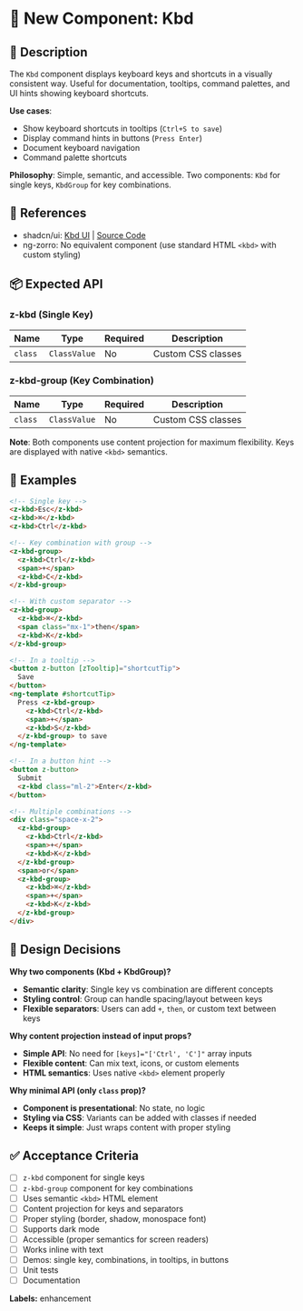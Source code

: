 # 🚀 New Component: Kbd

## 📖 Description

The `Kbd` component displays keyboard keys and shortcuts in a visually consistent way. Useful for documentation, tooltips, command palettes, and UI hints showing keyboard shortcuts.

**Use cases**:
- Show keyboard shortcuts in tooltips (`Ctrl+S to save`)
- Display command hints in buttons (`Press Enter`)
- Document keyboard navigation
- Command palette shortcuts

**Philosophy**: Simple, semantic, and accessible. Two components: `Kbd` for single keys, `KbdGroup` for key combinations.

## 🎨 References

- shadcn/ui: [Kbd UI](https://ui.shadcn.com/docs/components/kbd) | [Source Code](https://github.com/shadcn-ui/ui/blob/main/apps/www/registry/default/ui/kbd.tsx)
- ng-zorro: No equivalent component (use standard HTML `<kbd>` with custom styling)

## 📦 Expected API

### **z-kbd (Single Key)**

| Name    | Type         | Required | Description                     |
| ------- | ------------ | -------- | ------------------------------- |
| `class` | `ClassValue` | No       | Custom CSS classes              |

### **z-kbd-group (Key Combination)**

| Name    | Type         | Required | Description                     |
| ------- | ------------ | -------- | ------------------------------- |
| `class` | `ClassValue` | No       | Custom CSS classes              |

**Note**: Both components use content projection for maximum flexibility. Keys are displayed with native `<kbd>` semantics.

## 🌟 Examples

```html
<!-- Single key -->
<z-kbd>Esc</z-kbd>
<z-kbd>⌘</z-kbd>
<z-kbd>Ctrl</z-kbd>

<!-- Key combination with group -->
<z-kbd-group>
  <z-kbd>Ctrl</z-kbd>
  <span>+</span>
  <z-kbd>C</z-kbd>
</z-kbd-group>

<!-- With custom separator -->
<z-kbd-group>
  <z-kbd>⌘</z-kbd>
  <span class="mx-1">then</span>
  <z-kbd>K</z-kbd>
</z-kbd-group>

<!-- In a tooltip -->
<button z-button [zTooltip]="shortcutTip">
  Save
</button>
<ng-template #shortcutTip>
  Press <z-kbd-group>
    <z-kbd>Ctrl</z-kbd>
    <span>+</span>
    <z-kbd>S</z-kbd>
  </z-kbd-group> to save
</ng-template>

<!-- In a button hint -->
<button z-button>
  Submit
  <z-kbd class="ml-2">Enter</z-kbd>
</button>

<!-- Multiple combinations -->
<div class="space-x-2">
  <z-kbd-group>
    <z-kbd>Ctrl</z-kbd>
    <span>+</span>
    <z-kbd>K</z-kbd>
  </z-kbd-group>
  <span>or</span>
  <z-kbd-group>
    <z-kbd>⌘</z-kbd>
    <span>+</span>
    <z-kbd>K</z-kbd>
  </z-kbd-group>
</div>
```

## 🎯 Design Decisions

**Why two components (Kbd + KbdGroup)?**
- **Semantic clarity**: Single key vs combination are different concepts
- **Styling control**: Group can handle spacing/layout between keys
- **Flexible separators**: Users can add `+`, `then`, or custom text between keys

**Why content projection instead of input props?**
- **Simple API**: No need for `[keys]="['Ctrl', 'C']"` array inputs
- **Flexible content**: Can mix text, icons, or custom elements
- **HTML semantics**: Uses native `<kbd>` element properly

**Why minimal API (only `class` prop)?**
- **Component is presentational**: No state, no logic
- **Styling via CSS**: Variants can be added with classes if needed
- **Keeps it simple**: Just wraps content with proper styling

## ✅ Acceptance Criteria

- [ ] `z-kbd` component for single keys
- [ ] `z-kbd-group` component for key combinations
- [ ] Uses semantic `<kbd>` HTML element
- [ ] Content projection for keys and separators
- [ ] Proper styling (border, shadow, monospace font)
- [ ] Supports dark mode
- [ ] Accessible (proper semantics for screen readers)
- [ ] Works inline with text
- [ ] Demos: single key, combinations, in tooltips, in buttons
- [ ] Unit tests
- [ ] Documentation

**Labels:** enhancement
